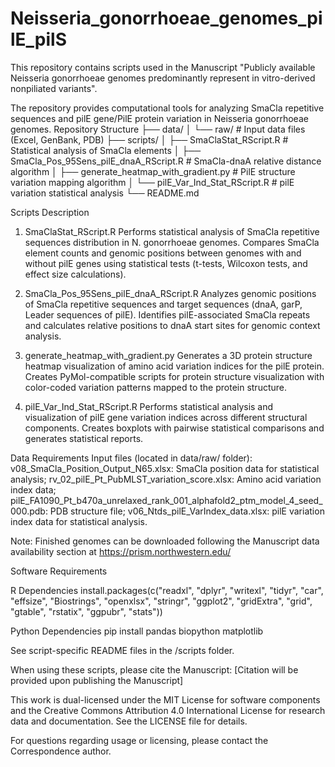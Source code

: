 # Neisseria_gonorrhoeae_genomes_pilE_pilS
This repository contains scripts used in the Manuscript "Publicly available Neisseria gonorrhoeae genomes predominantly represent in vitro-derived nonpiliated variants".

The repository provides computational tools for analyzing SmaCla repetitive sequences and pilE gene/PilE protein variation in Neisseria gonorrhoeae genomes.
Repository Structure
├── data/
│   └── raw/                    # Input data files (Excel, GenBank, PDB)
├── scripts/
│   ├── SmaClaStat_RScript.R                          # Statistical analysis of SmaCla elements
│   ├── SmaCla_Pos_95Sens_pilE_dnaA_RScript.R         # SmaCla-dnaA relative distance  algorithm
│   ├── generate_heatmap_with_gradient.py             # PilE structure variation mapping algorithm
│   └── pilE_Var_Ind_Stat_RScript.R                   # pilE variation statistical analysis
└── README.md

Scripts Description
1. SmaClaStat_RScript.R
Performs statistical analysis of SmaCla repetitive sequences distribution in N. gonorrhoeae genomes. Compares SmaCla element counts and genomic positions between genomes with and without pilE genes using statistical tests (t-tests, Wilcoxon tests, and effect size calculations).

2. SmaCla_Pos_95Sens_pilE_dnaA_RScript.R
Analyzes genomic positions of SmaCla repetitive sequences and target sequences (dnaA, garP, Leader sequences of pilE). Identifies pilE-associated SmaCla repeats and calculates relative positions to dnaA start sites for genomic context analysis.

3. generate_heatmap_with_gradient.py
Generates a 3D protein structure heatmap visualization of amino acid variation indices for the pilE protein. Creates PyMol-compatible scripts for protein structure visualization with color-coded variation patterns mapped to the protein structure.

4. pilE_Var_Ind_Stat_RScript.R
Performs statistical analysis and visualization of pilE gene variation indices across different structural components. Creates boxplots with pairwise statistical comparisons and generates statistical reports.

Data Requirements
Input files (located in data/raw/ folder):
v08_SmaCla_Position_Output_N65.xlsx: SmaCla position data for statistical analysis;
rv_02_pilE_Pt_PubMLST_variation_score.xlsx: Amino acid variation index data;
pilE_FA1090_Pt_b470a_unrelaxed_rank_001_alphafold2_ptm_model_4_seed_000.pdb: PDB structure file;
v06_Ntds_pilE_VarIndex_data.xlsx: pilE variation index data for statistical analysis.

Note: Finished genomes can be downloaded following the Manuscript data availability section at https://prism.northwestern.edu/

Software Requirements

R Dependencies
install.packages(c("readxl", "dplyr", "writexl", "tidyr", "car", "effsize", 
                   "Biostrings", "openxlsx", "stringr", "ggplot2", "gridExtra", 
                   "grid", "gtable", "rstatix", "ggpubr", "stats"))

Python Dependencies
pip install pandas biopython matplotlib

See script-specific README files in the /scripts folder.

When using these scripts, please cite the  Manuscript: [Citation will be provided upon publishing the Manuscript]

This work is dual-licensed under the MIT License for software components and the Creative Commons Attribution 4.0 International License for research data and documentation. See the LICENSE file for details.

For questions regarding usage or licensing, please contact the Correspondence author.
